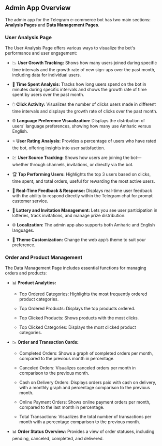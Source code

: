 <div>
  <h2>Admin App Overview</h2>
  <p>
    The admin app for the Telegram e-commerce bot has two main sections: 
    <strong>Analysis Pages</strong> and <strong>Data Management Pages</strong>.
  </p>

  <h3>User Analysis Page</h3>
  <p>
    The User Analysis Page offers various ways to visualize the bot's performance 
    and user engagement:
  </p>
  <ul>
    <li>
      <p>
        📉 <strong>User Growth Tracking:</strong> Shows how many users joined during 
        specific time intervals and the growth rate of new sign-ups over the past month, 
        including data for individual users.
      </p>
    </li>
    <li>
      <p>
        🧭 <strong>Time Spent Analysis:</strong> Tracks how long users spend on the bot 
        in minutes during specific intervals and shows the growth rate of time spent by 
        users over the past month.
      </p>
    </li>
    <li>
      <p>
        🖱️ <strong>Click Activity:</strong> Visualizes the number of clicks users made 
        in different time intervals and displays the growth rate of clicks over the past month.
      </p>
    </li>
    <li>
      <p>
        🌐 <strong>Language Preference Visualization:</strong> Displays the distribution 
        of users' language preferences, showing how many use Amharic versus English.
      </p>
    </li>
    <li>
      <p>
        ⭐️ <strong>User Rating Analysis:</strong> Provides a percentage of users who have 
        rated the bot, offering insights into user satisfaction.
      </p>
    </li>
    <li>
      <p>
        💹 <strong>User Source Tracking:</strong> Shows how users are joining the bot—whether 
        through channels, invitations, or directly via the bot.
      </p>
    </li>
    <li>
      <p>
        🏆 <strong>Top Performing Users:</strong> Highlights the top 3 users based on clicks, 
        time spent, and total orders, useful for rewarding the most active users.
      </p>
    </li>
    <li>
      <p>
        🔔 <strong>Real-Time Feedback & Response:</strong> Displays real-time user feedback 
        with the ability to respond directly within the Telegram chat for prompt customer service.
      </p>
    </li>
    <li>
      <p>
        🎁 <strong>Lottery and Invitation Management:</strong> Lets you see user participation 
        in lotteries, track invitations, and manage prize distribution.
      </p>
    </li>
    <li>
      <p>
        🌐 <strong>Localization:</strong> The admin app also supports both Amharic and English 
        languages.
      </p>
    </li>
    <li>
      <p>
        🎨 <strong>Theme Customization:</strong> Change the web app’s theme to suit your preference.
      </p>
    </li>
  </ul>

  <h3>Order and Product Management</h3>
  <p>
    The Data Management Page includes essential functions for managing orders and products:
  </p>
  <ul>
    <li>
      <p>
        📊 <strong>Product Analytics:</strong>
      </p>
      <ul>
        <li><p>Top Ordered Categories: Highlights the most frequently ordered product categories.</p></li>
        <li><p>Top Ordered Products: Displays the top products ordered.</p></li>
        <li><p>Top Clicked Products: Shows products with the most clicks.</p></li>
        <li><p>Top Clicked Categories: Displays the most clicked product categories.</p></li>
      </ul>
    </li>
    <li>
      <p>
        📉 <strong>Order and Transaction Cards:</strong>
      </p>
      <ul>
        <li><p>Completed Orders: Shows a graph of completed orders per month, compared to the previous month in percentage.</p></li>
        <li><p>Canceled Orders: Visualizes canceled orders per month in comparison to the previous month.</p></li>
        <li><p>Cash on Delivery Orders: Displays orders paid with cash on delivery, with a monthly graph and percentage comparison to the previous month.</p></li>
        <li><p>Online Payment Orders: Shows online payment orders per month, compared to the last month in percentage.</p></li>
        <li><p>Total Transactions: Visualizes the total number of transactions per month with a percentage comparison to the previous month.</p></li>
      </ul>
    </li>
    <li>
      <p>
        📊 <strong>Order Status Overview:</strong> Provides a view of order statuses, 
        including pending, canceled, completed, and delivered.
      </p>
    </li>
  </ul>
</div>
